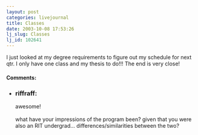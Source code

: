 ```yaml
---
layout: post
categories: livejournal
title: Classes
date: 2003-10-08 17:53:26
lj_slug: Classes
lj_id: 102641
---
```

I just looked at my degree requirements to figure out my schedule for next qtr. I only have one class and my thesis to do!!! The end is very close!


<div id="comments"><h4>Comments:</h4><div class="lj-comments"><ul>
<li><h3>riffraff: </h3>
<a id="comment-137"></a>
<p>awesome!<br>
<br>
what have your impressions of the program been?  given that you were also an RIT undergrad... differences/similarities between the two?</p>
</li>
</ul></div></div>
